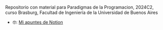 Repositorio con material para Paradigmas de la Programacion, 2024C2, curso Brasburg, Facultad de Ingeniería de la Universidad de Buenos Aires

- 🤓: [Mi apuntes de Notion](https://scratched-lantern-d4a.notion.site/apuntes-de-Paradigmas-1b2fd18d004c4b36a351707296669a0b?pvs=74)
